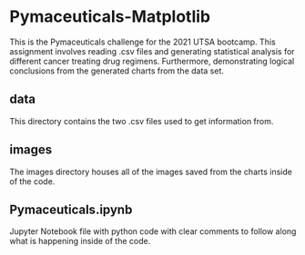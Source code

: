 # Pymaceuticals-Matplotlib
This is the Pymaceuticals challenge for the 2021 UTSA bootcamp. This assignment involves reading .csv files and generating statistical analysis for different cancer treating 
drug regimens. Furthermore, demonstrating logical conclusions from the generated charts from the data set.

## data
This directory contains the two .csv files used to get information from.

## images
The images directory houses all of the images saved from the charts inside of the code.

## Pymaceuticals.ipynb
Jupyter Notebook file with python code with clear comments to follow along what is happening inside of the code.
